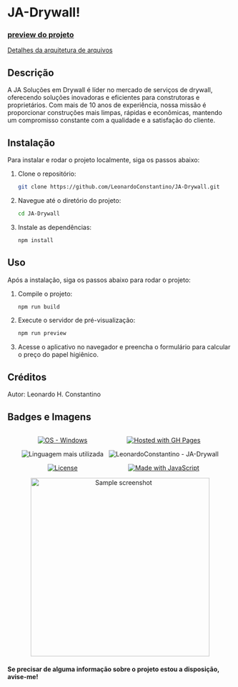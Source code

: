 # JA-Drywall!

### [preview do projeto](https://leonardoconstantino.github.io/JA-Drywall/)

[Detalhes da arquitetura de arquivos](https://github.com/LeonardoConstantino/JA-Drywall/blob/main/estrutura.md)

## Descrição

A JA Soluções em Drywall é líder no mercado de serviços de drywall, oferecendo soluções inovadoras e eficientes para construtoras e proprietários. Com mais de 10 anos de experiência, nossa missão é proporcionar construções mais limpas, rápidas e econômicas, mantendo um compromisso constante com a qualidade e a satisfação do cliente.

## Instalação

Para instalar e rodar o projeto localmente, siga os passos abaixo:

1. Clone o repositório:

    ```bash
    git clone https://github.com/LeonardoConstantino/JA-Drywall.git
    ```

2. Navegue até o diretório do projeto:

    ```bash
    cd JA-Drywall
    ```

3. Instale as dependências:

    ```bash
    npm install
    ```

## Uso

Após a instalação, siga os passos abaixo para rodar o projeto:

1. Compile o projeto:

    ```bash
    npm run build
    ```

2. Execute o servidor de pré-visualização:

    ```bash
    npm run preview
    ```

3. Acesse o aplicativo no navegador e preencha o formulário para calcular o preço do papel higiênico.

<!-- ## Licença
Este projeto está licenciado sob a licença MIT. Veja o arquivo [LICENSE](https://github.com/LeonardoConstantino/JA-Drywall/blob/main/LICENSE.txt) para mais detalhes. -->

## Créditos
Autor: Leonardo H. Constantino

## Badges e Imagens

<div style='display: flex; justify-content: center; gap: 12px' >

<div align='center'>

[![OS - Windows](https://img.shields.io/badge/OS-Windows-blue?logo=windows&logoColor=white)](https://www.microsoft.com/ 'Go to Microsoft homepage')

![Linguagem mais utilizada](https://img.shields.io/github/languages/top/LeonardoConstantino/JA-Drywall)

[![License](https://img.shields.io/badge/License-MIT-blue)](#license)

</div>

<div align='center'>

[![Hosted with GH Pages](https://img.shields.io/badge/Hosted_with-GitHub_Pages-blue?logo=github&logoColor=white)](https://pages.github.com/ 'Go to GitHub Pages homepage')

![LeonardoConstantino - JA-Drywall](https://img.shields.io/static/v1?label=LeonardoConstantino&message=JA-Drywall&color=blue&logo=github)

[![Made with JavaScript](https://img.shields.io/badge/Made_with-JavaScript-blue?logo=javascript&logoColor=white)](https://www.javascript.com/ 'Go to JavaScript homepage')

</div>

</div>

<div align='center'>
    <img src='https://raw.githubusercontent.com/LeonardoConstantino/JA-Drywall/master/src/assets/images/print.jpg' alt='Sample screenshot' width='400'>
</div>

#### Se precisar de alguma informação sobre o projeto estou a disposição, avise-me!